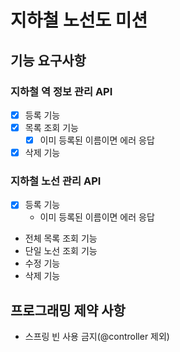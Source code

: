 # 지하철 노선도 미션
## 기능 요구사항 
### 지하철 역 정보 관리 API
- [x] 등록 기능
- [x] 목록 조회 기능
  - [x] 이미 등록된 이름이면 에러 응답 
- [x] 삭제 기능

### 지하철 노선 관리 API
- [x] 등록 기능
  - 이미 등록된 이름이면 에러 응답
- 전체 목록 조회 기능
- 단일 노선 조회 기능
- 수정 기능
- 삭제 기능

## 프로그래밍 제약 사항
- 스프링 빈 사용 금지(@controller 제외)